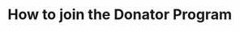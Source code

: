 # How to join the Donator Program

<!--
Will be reworked soon? ^CH
-->

<Redirect to="/docs/how-can-i-contribute/" />
